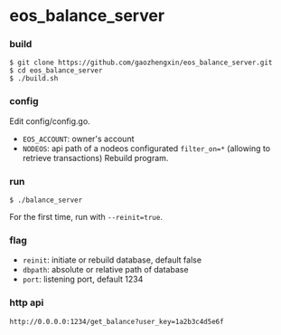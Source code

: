 # eos_balance_server
### build
```
$ git clone https://github.com/gaozhengxin/eos_balance_server.git
$ cd eos_balance_server
$ ./build.sh
```
### config
Edit config/config.go.
* `EOS_ACCOUNT`: owner's account
* `NODEOS`: api path of a nodeos configurated `filter_on=*` (allowing to retrieve transactions)
Rebuild program.
### run
```
$ ./balance_server
```
For the first time, run with `--reinit=true`.
### flag
* `reinit`: initiate or rebuild database, default false
* `dbpath`: absolute or relative path of database
* `port`: listening port, default 1234
### http api
```
http://0.0.0.0:1234/get_balance?user_key=1a2b3c4d5e6f
```
